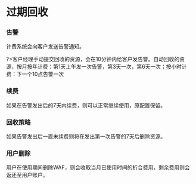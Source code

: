 # 过期回收

### 告警
计费系统会向客户发送告警通知。

?>客户经理手动提交回收的资源，会在10分钟内给客户发告警。自动回收的资源，按月按年计费：第1天上午发一次告警，第3天一次，第6天一次；按小时计费：下一个10点告警一次

### 续费
如果在告警发出后的7天内续费，则可以正常继续使用，原配置保留。

### 回收策略
如果告警发出后一直未续费则将在发出第一次告警的7天后删除资源。

### 用户删除
用户在使用期间删除WAF，则会收取当月已使用时间的折合费用，剩余费用则会返还至用户账户。